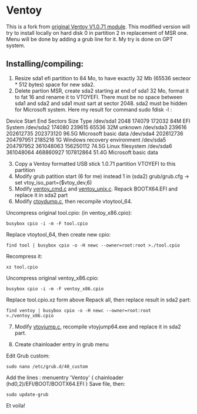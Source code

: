 # Ventoy 

This is a fork from [original Ventoy V1.0.71 module](https://github.com/ventoy/Ventoy). This modified version will try to install locally on hard disk 0 in partition 2 in replacement of MSR one. Menu will be done by adding a grub line for it. My try is done on GPT system.

## Installing/compiling:

1) Resize sda1 efi partition to 84 Mo, to have exactly 32 Mb (65536 secteor * 512 bytes) space for new sda2.
2) Delete partion MSR, create sda2 starting at end of sda1 32 Mo, format it to fat 16 and rename it to VTOYEFI. There must be no space between sda1 and sda2 and sda1 must sart at sector 2048. sda2 must be hidden for Microsoft system. Here my result for command sudo fdisk -l :
 
Device         Start       End   Sectors  Size Type
/dev/sda1       2048    174079    172032   84M EFI System
/dev/sda2     174080    239615     65536   32M unknown
/dev/sda3     239616 202612735 202373120 96.5G Microsoft basic data
/dev/sda4  202612736 204797951   2185216    1G Windows recovery environment
/dev/sda5  204797952 361048063 156250112 74.5G Linux filesystem
/dev/sda6  361048064 468860927 107812864 51.4G Microsoft basic data

3) Copy a Ventoy formatted USB stick 1.0.71 partition VTOYEFI to this partition
4) Modify grub patition start (6 for me) instead 1 in (sda2) grub/grub.cfg  ->  set vtoy_iso_part=($vtoy_dev,6)
5) Modify [ventoy_cmd.c](https://github.com/enigma131/Ventoy/commit/90cb250db5ec096ddd3811fbe65d2a38f1398fdf) and [ventoy_unix.c](https://github.com/enigma131/Ventoy/commit/70cbe11b640b162f8b05ba4ae47abab4d6585b76). Repack BOOTX64.EFI and replace it in sda2 part
6) Modify [ctoydump.c](https://github.com/enigma131/Ventoy/commit/ca4773986d72f366671af2be9506445ad8ac9e05), then recompile vtoytool_64.

Uncompress original tool.cpio: (in ventoy_x86.cpio):

    busybox cpio -i -m -F tool.cpio
    
Replace vtoytool_64, then create new cpio:

    find tool | busybox cpio -o -H newc --owner=root:root >./tool.cpio
Recompress it:

    xz tool.cpio
Uncompress original ventoy_x86.cpio:

    busybox cpio -i -m -F ventoy_x86.cpio
Replace tool.cpio.xz form above
Repack all, then replace result in sda2 part:

    find ventoy | busybox cpio -o -H newc --owner=root:root >./ventoy_x86.cpio
    
7) Modify [vtoyjump.c](https://github.com/enigma131/Ventoy/commit/d45f71cb098ace70166c8d4bea35690dee100287), recompile vtoyjump64.exe and replace it in sda2 part.

8) Create chainloader entry in grub menu

Edit Grub custom:

    sudo nano /etc/grub.d/40_custom
    
Add the lines :
menuentry 'Ventoy' {
chainloader (hd0,2)/EFI/BOOT/BOOTX64.EFI
}
Save file, then:

    sudo update-grub

Et voila!


